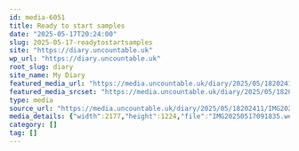 ```yaml
---
id: media-6051
title: Ready to start samples
date: "2025-05-17T20:24:00"
slug: 2025-05-17-readytostartsamples
site: "https://diary.uncountable.uk"
wp_url: "https://diary.uncountable.uk"
root_slug: diary
site_name: My Diary
featured_media_url: "https://media.uncountable.uk/diary/2025/05/18202411/IMG20250517091835.webp"
featured_media_srcset: "https://media.uncountable.uk/diary/2025/05/18202411/IMG20250517091835-300x169.webp 300w, https://media.uncountable.uk/diary/2025/05/18202411/IMG20250517091835-1024x576.webp 1024w, https://media.uncountable.uk/diary/2025/05/18202411/IMG20250517091835-150x150.webp 150w, https://media.uncountable.uk/diary/2025/05/18202411/IMG20250517091835-640x360.webp 640w, https://media.uncountable.uk/diary/2025/05/18202411/IMG20250517091835.webp 2177w"
type: media
source_url: "https://media.uncountable.uk/diary/2025/05/18202411/IMG20250517091835.webp"
media_details: {"width":2177,"height":1224,"file":"IMG20250517091835.webp","filesize":136148,"sizes":{"medium":{"file":"IMG20250517091835-300x169.webp","width":300,"height":169,"filesize":16768,"mime_type":"image/webp","source_url":"https://media.uncountable.uk/diary/2025/05/18202411/IMG20250517091835-300x169.webp"},"large":{"file":"IMG20250517091835-1024x576.webp","width":1024,"height":576,"filesize":93888,"mime_type":"image/webp","source_url":"https://media.uncountable.uk/diary/2025/05/18202411/IMG20250517091835-1024x576.webp"},"thumbnail":{"file":"IMG20250517091835-150x150.webp","width":150,"height":150,"filesize":10244,"mime_type":"image/webp","source_url":"https://media.uncountable.uk/diary/2025/05/18202411/IMG20250517091835-150x150.webp"},"mobwidth":{"file":"IMG20250517091835-640x360.webp","width":640,"height":360,"filesize":47272,"mime_type":"image/webp","source_url":"https://media.uncountable.uk/diary/2025/05/18202411/IMG20250517091835-640x360.webp"},"full":{"file":"IMG20250517091835.webp","width":2177,"height":1224,"mime_type":"image/webp","source_url":"https://media.uncountable.uk/diary/2025/05/18202411/IMG20250517091835.webp"}},"image_meta":{"aperture":"0","credit":"","camera":"","caption":"","created_timestamp":"0","copyright":"","focal_length":"0","iso":"0","shutter_speed":"0","title":"","orientation":"0","keywords":[]}}
category: []
tag: []
---
```


